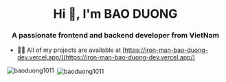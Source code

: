 <h1 align="center">Hi 👋, I'm BAO DUONG</h1>
<h3 align="center">A passionate frontend and backend developer from VietNam</h3>

- 👨‍💻 All of my projects are available at [https://iron-man-bao-duong-dev.vercel.app/](https://iron-man-bao-duong-dev.vercel.app/)



<p><img align="left" src="https://github-readme-stats.vercel.app/api/top-langs?username=baoduong1011&show_icons=true&locale=en&layout=compact" alt="baoduong1011" /></p>

<p>&nbsp;<img align="center" src="https://github-readme-stats.vercel.app/api?username=baoduong1011&show_icons=true&locale=en" alt="baoduong1011" /></p>
